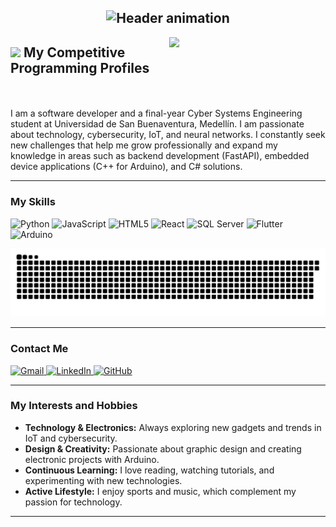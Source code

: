 <h2 align="center">
  <img src="https://readme-typing-svg.demolab.com?font=Fira+Code&weight=600&size=22&duration=4000&pause=1000&color=38BDF8&center=true&vCenter=true&width=600&lines=Hi!👋+I'm+Juan+Esteban+Arenilla+Buendia&repeat=0" alt="Header animation" />
</h2>

<picture> <img align="right" src="https://github.com/7oSkaaa/7oSkaaa/blob/main/Images/Right_Side.gif?raw=true" width = 250px></picture>

## <picture> <img src="https://github.com/7oSkaaa/7oSkaaa/blob/main/Images/competitive_programming_profile.png?raw=true" width=40> </picture> My Competitive Programming Profiles
<br><br>
I am a software developer and a final-year Cyber Systems Engineering student at Universidad de San Buenaventura, Medellín. I am passionate about technology, cybersecurity, IoT, and neural networks. I constantly seek new challenges that help me grow professionally and expand my knowledge in areas such as backend development (FastAPI), embedded device applications (C++ for Arduino), and C# solutions.
<br>

---
### My Skills
<div align="left">
    <!-- Python -->
    <img src="https://img.shields.io/static/v1?message=Python&logo=python&label=&color=3776AB&logoColor=white&labelColor=&style=for-the-badge" height="35" alt="Python" />
    <!-- JavaScript -->
    <img src="https://img.shields.io/static/v1?message=JavaScript&logo=javascript&label=&color=F7DF1E&logoColor=black&labelColor=&style=for-the-badge" height="35" alt="JavaScript" />
    <!-- HTML5 -->
    <img src="https://img.shields.io/static/v1?message=HTML5&logo=html5&label=&color=E34F26&logoColor=white&labelColor=&style=for-the-badge" height="35" alt="HTML5" />
    <!-- React -->
    <img src="https://img.shields.io/static/v1?message=React&logo=react&label=&color=61DAFB&logoColor=black&labelColor=&style=for-the-badge" height="35" alt="React" />
    <!-- SQL Server -->
    <img src="https://img.shields.io/static/v1?message=SQL+Server&logo=microsoft-sql-server&label=&color=CC2927&logoColor=white&labelColor=&style=for-the-badge" height="35" alt="SQL Server" />
    <!-- Flutter -->
    <img src="https://img.shields.io/static/v1?message=Flutter&logo=flutter&label=&color=02569B&logoColor=white&labelColor=&style=for-the-badge" height="35" alt="Flutter" />
    <!-- Arduino -->
    <img src="https://img.shields.io/static/v1?message=Arduino&logo=arduino&label=&color=00979D&logoColor=white&labelColor=&style=for-the-badge" height="35" alt="Arduino" />
</div>

<!-- snake -->
<!-- <h2 align="center">🐍 My GitHub Contributions 🐍</h2> -->

<p align="center">
    <img src="https://raw.githubusercontent.com/Louselook/Louselook/output/github-snake-dark.svg" alt="Snake animation" />
<!--     <img src="https://raw.githubusercontent.com/Louselook/Louselook/output/github-snake.svg" alt="Snake animation" /> -->
</p>

---
### Contact Me
<div align="left">
  <a href="mailto:juanes.arenilla@gmail.com">
    <img src="https://img.shields.io/static/v1?message=Gmail&logo=gmail&label=&color=D14836&logoColor=white&style=for-the-badge" height="35" alt="Gmail" />
  </a>
  <a href="https://www.linkedin.com/in/juanes-arenilla-514a84265">
    <img src="https://img.shields.io/static/v1?message=LinkedIn&logo=linkedin&label=&color=0077B5&logoColor=white&style=for-the-badge" height="35" alt="LinkedIn" />
  </a>
  <a href="https://github.com/Louselook">
    <img src="https://img.shields.io/static/v1?message=GitHub&logo=github&label=&color=181717&logoColor=white&style=for-the-badge" height="35" alt="GitHub" />
  </a>
</div>

---
### My Interests and Hobbies

- **Technology & Electronics:** Always exploring new gadgets and trends in IoT and cybersecurity.
- **Design & Creativity:** Passionate about graphic design and creating electronic projects with Arduino.
- **Continuous Learning:** I love reading, watching tutorials, and experimenting with new technologies.
- **Active Lifestyle:** I enjoy sports and music, which complement my passion for technology.

---
